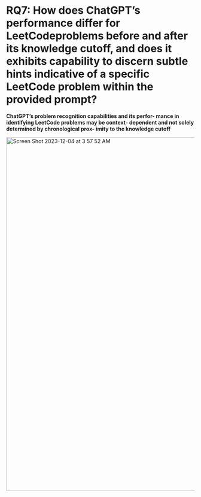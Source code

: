 # RQ7:  How does ChatGPT’s performance differ for LeetCodeproblems before and after its knowledge cutoff, and does it exhibits capability to discern subtle hints indicative of a specific LeetCode problem within the provided prompt? 
**ChatGPT’s problem recognition capabilities and its perfor-
mance in identifying LeetCode problems may be context-
dependent and not solely determined by chronological prox-
imity to the knowledge cutoff**

<img width="945" alt="Screen Shot 2023-12-04 at 3 57 52 AM" src="https://github.com/SanyogitaPiya/Test-Driven-Development-with-LLM/assets/85206339/aa685055-9750-470b-a5f7-35278afe06d9">
